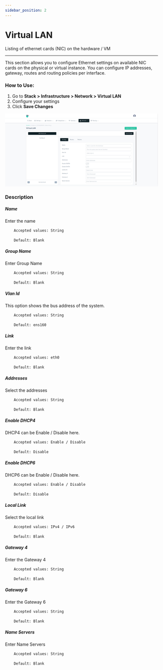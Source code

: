 ```yaml
---
sidebar_position: 2
---
```


# Virtual LAN

Listing of ethernet cards (NIC) on the hardware / VM

---

This section allows you to configure Ethernet settings on available NIC cards on the physical or virtual instance. You can configure IP addresses, gateway, routes and routing policies per interface. 

### How to Use:

1. Go to **Stack > Infrastructure  > Network > Virtual LAN**
2. Configure your settings
3. Click **Save Changes**

![Ethernet](/img/platform/v8/docs/sysvlan.png)


### Description

##### Name

Enter the name

```
    Accepted values: String

    Default: Blank 
```


##### Group Name

Enter Group Name

```
    Accepted values: String

    Default: Blank 
```


##### Vlan Id

This option shows the bus address of the system.

```
    Accepted values: String

    Default: ens160 
```


##### Link

Enter the link

```
    Accepted values: eth0

    Default: Blank
```


##### Addresses

Select the addresses

```
    Accepted values: String

    Default: Blank 
```


##### Enable DHCP4

DHCP4 can be Enable / Disable here.

```
    Accepted values: Enable / Disable

    Default: Disable 
```


##### Enable DHCP6

DHCP6 can be Enable / Disable here.

```
    Accepted values: Enable / Disable

    Default: Disable 
```


##### Local Link

Select the local link

```
    Accepted values: IPv4 / IPv6

    Default: Blank 
```



##### Gateway 4

Enter the Gateway 4

```
    Accepted values: String

    Default: Blank
```


##### Gateway 6

Enter the Gateway 6

```
    Accepted values: String

    Default: Blank
```


##### Name Servers

Enter Name Servers

```
    Accepted values: String

    Default: Blank
```


